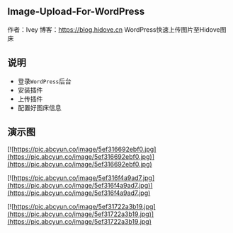 ## Image-Upload-For-WordPress

作者：Ivey
博客：https://blog.hidove.cn
WordPress快速上传图片至Hidove图床

## 说明

* 登录`WordPress`后台
* 安装插件
* 上传插件
* 配置好图床信息

## 演示图

[![https://pic.abcyun.co/image/5ef316692ebf0.jpg](https://pic.abcyun.co/image/5ef316692ebf0.jpg)](https://pic.abcyun.co/image/5ef316692ebf0.jpg)

[![https://pic.abcyun.co/image/5ef316f4a9ad7.jpg](https://pic.abcyun.co/image/5ef316f4a9ad7.jpg)](https://pic.abcyun.co/image/5ef316f4a9ad7.jpg)

[![https://pic.abcyun.co/image/5ef31722a3b19.jpg](https://pic.abcyun.co/image/5ef31722a3b19.jpg)](https://pic.abcyun.co/image/5ef31722a3b19.jpg)